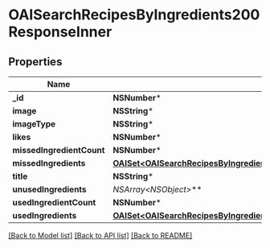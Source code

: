 # OAISearchRecipesByIngredients200ResponseInner

## Properties
Name | Type | Description | Notes
------------ | ------------- | ------------- | -------------
**_id** | **NSNumber*** |  | 
**image** | **NSString*** |  | 
**imageType** | **NSString*** |  | 
**likes** | **NSNumber*** |  | 
**missedIngredientCount** | **NSNumber*** |  | 
**missedIngredients** | [**OAISet&lt;OAISearchRecipesByIngredients200ResponseInnerMissedIngredientsInner&gt;***](OAISearchRecipesByIngredients200ResponseInnerMissedIngredientsInner.md) |  | 
**title** | **NSString*** |  | 
**unusedIngredients** | **NSArray&lt;NSObject*&gt;*** |  | 
**usedIngredientCount** | **NSNumber*** |  | 
**usedIngredients** | [**OAISet&lt;OAISearchRecipesByIngredients200ResponseInnerMissedIngredientsInner&gt;***](OAISearchRecipesByIngredients200ResponseInnerMissedIngredientsInner.md) |  | 

[[Back to Model list]](../README.md#documentation-for-models) [[Back to API list]](../README.md#documentation-for-api-endpoints) [[Back to README]](../README.md)



